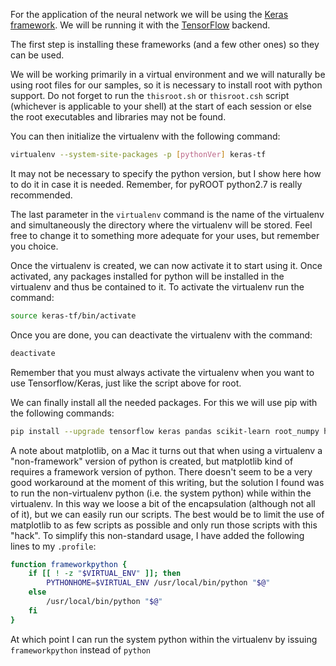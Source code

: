 

For the application of the neural network we will be using the [Keras framework](https://keras.io). We will be running it with the [TensorFlow](https://www.tensorflow.org) backend.

The first step is installing these frameworks (and a few other ones) so they can be used.

We will be working primarily in a virtual environment and we will naturally be using root files for our samples, so it is necessary to install root with python support.
Do not forget to run the `thisroot.sh` or `thisroot.csh` script (whichever is applicable to your shell) at the start of each session or else the root executables and libraries may not be found.

You can then initialize the virtualenv with the following command:
```sh
virtualenv --system-site-packages -p [pythonVer] keras-tf
```

It may not be necessary to specify the python version, but I show here how to do it in case it is needed.
Remember, for pyROOT python2.7 is really recommended.

The last parameter in the `virtualenv` command is the name of the virtualenv and simultaneously the directory where the virtualenv will be stored.
Feel free to change it to something more adequate for your uses, but remember you choice.

Once the virtualenv is created, we can now activate it to start using it.
Once activated, any packages installed for python will be installed in the virtualenv and thus be contained to it.
To activate the virtualenv run the command:
```sh
source keras-tf/bin/activate
```

Once you are done, you can deactivate the virtualenv with the command:
```sh
deactivate
```

Remember that you must always activate the virtualenv when you want to use Tensorflow/Keras, just like the script above for root.

We can finally install all the needed packages.
For this we will use pip with the following commands:
```sh
pip install --upgrade tensorflow keras pandas scikit-learn root_numpy h5py matplotlib
```

A note about matplotlib, on a Mac it turns out that when using a virtualenv a "non-framework" version of python is created, but matplotlib kind of requires a framework version of python.
There doesn't seem to be a very good workaround at the moment of this writing, but the solution I found was to run the non-virtualenv python (i.e. the system python) while within the virtualenv.
In this way we loose a bit of the encapsulation (although not all of it), but we can easily run our scripts.
The best would be to limit the use of matplotlib to as few scripts as possible and only run those scripts with this "hack".
To simplify this non-standard usage, I have added the following lines to my `.profile`:
```sh
function frameworkpython {
    if [[ ! -z "$VIRTUAL_ENV" ]]; then
        PYTHONHOME=$VIRTUAL_ENV /usr/local/bin/python "$@"
    else
        /usr/local/bin/python "$@"
    fi
}
```

At which point I can run the system python within the virtualenv by issuing `frameworkpython` instead of `python`


